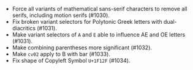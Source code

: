  - Force all variants of mathematical sans-serif characters to remove all serifs, including motion serifs (#1030).
 - Fix broken variant selectors for Polytonic Greek letters with dual-diacritics (#1031).
 - Make variant selectors of `A` and `E` able to influence AE and OE letters (#1031).
 - Make combining parentheses more significant (#1032).
 - Make `cv02` apply to B with bar (#1033).
 - Fix shape of Copyleft Symbol `U+1F12F` (#1034).